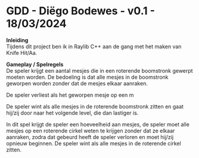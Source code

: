 # GDD - Diëgo Bodewes - v0.1 - 18/03/2024

**Inleiding** <br>
Tijdens dit project ben ik in Raylib C++ aan de gang met het maken van Knife Hit/Aa.

**Gameplay / Spelregels** <br>
De speler krijgt een aantal mesjes die in een roterende boomstronk gewerpt moeten worden. De bedoeling is dat alle mesjes in de boomstronk geworpen worden zonder dat de mesjes elkaar aanraken. <br>

De speler verliest als het geworpen mesje op een  m

De speler wint als alle mesjes in de roterende boomstronk zitten en gaat hij/zij door naar het volgende level, die dan lastiger is.

In dit spel krijgt de speler een hoeveelheid aan mesjes, de speler moet alle mesjes op een roterende cirkel weten te krijgen zonder dat ze elkaar aanraken, zodra dat gebeurd heeft de speler verloren en moet hij/zij opnieuw beginnen. De speler wint als alle mesjes in de roterende cirkel zitten.